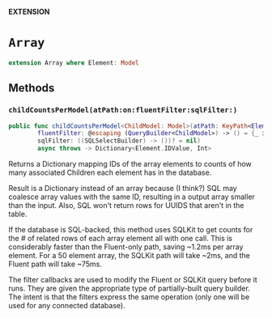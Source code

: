 **EXTENSION**

# `Array`
```swift
extension Array where Element: Model
```

## Methods
### `childCountsPerModel(atPath:on:fluentFilter:sqlFilter:)`

```swift
public func childCountsPerModel<ChildModel: Model>(atPath: KeyPath<Element, ChildrenProperty<Element, ChildModel>>, on db: Database,
		fluentFilter: @escaping (QueryBuilder<ChildModel>) -> () = {_ in },
		sqlFilter: ((SQLSelectBuilder) -> ())? = nil)
		async throws -> Dictionary<Element.IDValue, Int>
```

Returns a Dictionary mapping IDs of the array elements to counts of how many associated Children each element has in the database.

Result is a Dictionary instead of an array because (I think?) SQL may coalesce array values with the same ID, resulting in a output array
smaller than the input. Also, SQL won't return rows for UUIDS that aren't in the table.

If the database is SQL-backed, this method uses SQLKit to get counts for the # of related rows of each array element all with one call. 
This is considerably faster than the Fluent-only path, saving ~1.2ms per array element. For a 50 element array, the SQLKit path will take
~2ms, and the Fluent path will take ~75ms.

The filter callbacks are used to modify the Fluent or SQLKit query before it runs. They are given the appropriate type of partially-built query builder.
The intent is that the filters express the same operation (only one will be used for any connected database).
